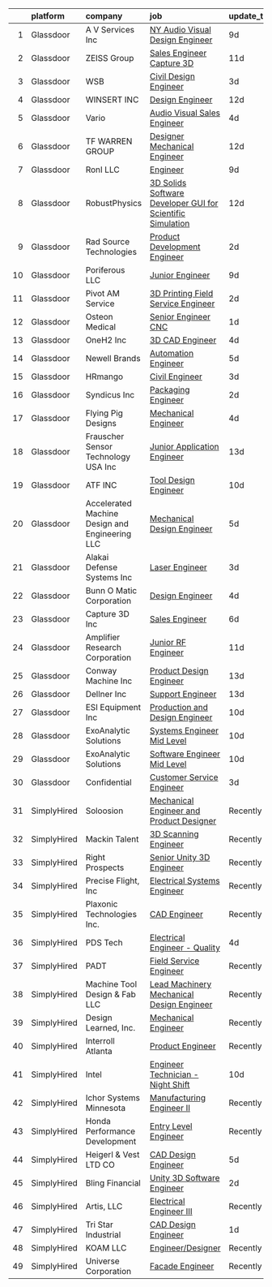 

|    | platform    | company                                        | job                                                                                                                                                                                                                                                                                                                                                                                                                                                                                                                                                                                                                                                                                                                                                                                                                                                                                                                                                     | update_time   | location             |
|---:|:------------|:-----------------------------------------------|:--------------------------------------------------------------------------------------------------------------------------------------------------------------------------------------------------------------------------------------------------------------------------------------------------------------------------------------------------------------------------------------------------------------------------------------------------------------------------------------------------------------------------------------------------------------------------------------------------------------------------------------------------------------------------------------------------------------------------------------------------------------------------------------------------------------------------------------------------------------------------------------------------------------------------------------------------------|:--------------|:---------------------|
|  1 | Glassdoor   | A V Services Inc                               | [ NY  Audio Visual Design Engineer](https://www.glassdoor.com/partner/jobListing.htm?pos=115&ao=1110586&s=58&guid=00000181a3fd1fba8c75bf3401cdeb94&src=GD_JOB_AD&t=SR&vt=w&ea=1&cs=1_94d6c094&cb=1656313684330&jobListingId=1007947559108&cpc=E14DE64FB992E50F&jrtk=3-0-1g6hvq804klsq801-1g6hvq80hirma800-66a8b7b770e9257f--6NYlbfkN0D_KRozbKJx95I3LRYgbj09bqBDFeyQG4s8tCOB31p2DLOHeGD_9cx5Wr4SHah_ZRQfeSyEbOQAUirE1_kiyaD8q5BjoHKY8YByjhRfdx7l_pMGwymlFBbA020yV0DrMBWXCrVpgnXmB1-pu1tabBOSnvrFkrpOOdAZ-lvXy7Olslc220kGdDcErfu2DMayq5roXSZTmKBrIACHQaAadLAX9lNKF0HYwk-HeRFOmNNERKn7v5czKozxiiEMsEDs1mwa5vandhs80xUB9O91QByrp1rlqqbzed8MBOzWs81VBLyR5R4TL48fPDTsk1Vkxsqn-egISsX1PRFWFC4rWdvTylxnsD3ExXMaQdFfUO1JvpXPMpyQoBLRTCbqHtHGLgyBI9ZUM_yCeipWnODQB0GX-Xbi_crQGthYpwOtdFqrLJeeQhIBfgAGf5HUQ2doXevrEF_oKPv1x1cOKbtT_Z8Dx67Sq48uvnAmGGgUnoTAQo3dV8-ATsF-luEOmRUYRMGV94DdrBI7rJfI2l2hgdci)                                                            | 9d            | New York, NY         |
|  2 | Glassdoor   | ZEISS Group                                    | [Sales Engineer  Capture 3D](https://www.glassdoor.com/partner/jobListing.htm?pos=101&ao=1110586&s=58&guid=00000181a3fd1fba8c75bf3401cdeb94&src=GD_JOB_AD&t=SR&vt=w&ea=1&cs=1_2e5977f2&cb=1656313684328&jobListingId=1007942809821&cpc=01E7317C300A06DE&jrtk=3-0-1g6hvq804klsq801-1g6hvq80hirma800-6b6409b267c1058e--6NYlbfkN0ABwDUVlT3Pw5qAnq35jQOIcsB_LA26JxM8HdsefTKsTXzTXMsN-fkZMqHMIPq89aRWDgyoBw_ktGndm2wLTYrTnC7ho4DDFbXnD-pVwuzGj13HAOVHcE_iRUZbf9PinJkxd_SbVox__G8brul2RLNJYrbDJP84tq4mCoVIbyvWQ9OfdzhKjijHcLMqH-cP0uEuJkdlgQLXVfsUyk_-LF0rABZXJzYpX4DdTaJd9URq2aKCapYFOrJFDwJ8yLg_dE8LUbowXdCGRmsGd4P_rn6VAmnLrUn4Lpt9OK0_2tvKRu_Wxj95n4hctCjw6Gc0vaiDJ5XSg6VLkWN2afMtKbSFRKud22jHuuDxawheCRoU7y_X8miJTAtI2Ih21WRZH4LsSjPUjt3td597MkBXWcQUmIN9kHJ1CvhMVmd3Y0R-wgfxaOwTrs_xmhFfwohXkRmbcg8-WPE6-S6GaDM6lOyAGpWEC7TV3ONWNp7PLHbnyVQkjisHeLAalTJ4YutNljOy9d0tEtOvQkX3FSAV0gJk4lgeuPG6_cdBpIDqRDWx4A%3D%3D)                                       | 11d           | Portland, OR         |
|  3 | Glassdoor   | WSB                                            | [Civil Design Engineer](https://www.glassdoor.com/partner/jobListing.htm?pos=111&ao=1110586&s=58&guid=00000181a3fd1fba8c75bf3401cdeb94&src=GD_JOB_AD&t=SR&vt=w&ea=1&cs=1_17c26735&cb=1656313684329&jobListingId=1007959605348&cpc=5F64980BAA308AA8&jrtk=3-0-1g6hvq804klsq801-1g6hvq80hirma800-fe953befeca6fe61--6NYlbfkN0Bridv05Si6RAbyzC6O0TI_3Kv1C2ddB_aXW78TbnIWvAsv65Zl2NiSRUDbm0gRKhC1fOyOwwWlEH-EzS8uc-U3Stm2i2Kv_o2tiijr0xEGgltOulpZm7n8tel0ED7F9TcoZY8M2sPOPCsb2SxG_Ud_dt99_pfQro7o21ftu2548OUr3JqkQp05C-lst5ilbTAb4zomssdFwsiXc0Z_25Ooc3O_mX2kaEeU-uXFSvOK9OTBQfQpy-VF_A6StTeONhjezA09dcWnEs7Xd4oLfmiyWIfsGHEXffg7vjYkGdkUFq531JLCyMftnqlIwXQAbHUH4j4x7vPKiKKOpGGb-7lxc076vZGS_2HxnZhdpoPadXpWkojGrQQd-2WxstpFwaH-DI_CWXC4LFhA4RhaDiLqzeW8hs5g2oWAURrKu80SIJ_5v8Z4aiyIRLMSnkHzhJYjrvG8-fqXnNWyJQe7eyzM35sR3qVtmnVAYQ-2-4nx6G5e2gczHvHEQ7e3Co0bRv7R2OWCGRq4v9jgZm43mivO)                                                                        | 3d            | Minneapolis, MN      |
|  4 | Glassdoor   | WINSERT INC                                    | [Design Engineer](https://www.glassdoor.com/partner/jobListing.htm?pos=107&ao=1110586&s=58&guid=00000181a3fd1fba8c75bf3401cdeb94&src=GD_JOB_AD&t=SR&vt=w&ea=1&cs=1_1842cf85&cb=1656313684329&jobListingId=1007939069735&cpc=008615850408AD4E&jrtk=3-0-1g6hvq804klsq801-1g6hvq80hirma800-e5467fc9970e3f95--6NYlbfkN0AlCIZr5-efc9Yz7h2tYCRZRUE3fkb7r_JY5mAWHUEd8fxLwVsv1SrusAFR16ZWa78tcnfY9AgcykGEbRDwinbBj2-DvMybLfjgD-Yf7GtmVlPr_L1lh6vWDYm7dEtCkuaM2QogOLt0sBFn7vzDcyTPBvGPcFBTXMWzfkhhpveFF44y7p5ILiFNdLvPvwAhGEA_JBbdwEvrChcCa0a7vJWTBkTgFwH_6w82oPPRq_cSlDVw4gg9Wc3V2_kzI0PmHh_DPthXoPkUWBEJ0a2xUoi9-n7goMeGSgItvIVKB03xHQbPHULSet3FN0bBmgdy7vwwYPl0E_cG82Zl0eRwNUZOFsTW2zA_NEPx-kFC82I8gOx5hA5VOb-Ct6VKwL2l9uIrirPclKEMHO2wRBST7-9rtmaQAGIP4dX2h4cqQfgI6ncdhJaJ2P5IIQO-_uH5dhKhuwa8-9jNDE35kyeNHe6ChFvuxbVrJQmpV2Om2YiLGVhvQvXYnMLKc9kzU9L_TOE%3D)                                                                                                | 12d           | Marinette, WI        |
|  5 | Glassdoor   | Vario                                          | [Audio Visual Sales Engineer](https://www.glassdoor.com/partner/jobListing.htm?pos=123&ao=1110586&s=58&guid=00000181a3fd1fba8c75bf3401cdeb94&src=GD_JOB_AD&t=SR&vt=w&ea=1&cs=1_234672a6&cb=1656313684331&jobListingId=1007957200554&cpc=96F8E6828E6A41D1&jrtk=3-0-1g6hvq804klsq801-1g6hvq80hirma800-1cd875a76430fbde--6NYlbfkN0A4hgeKHdLyHgzaskNEvl2xXMVaueUT71iJOYpLYISQUMokOAxkb6e4txPs6f_S0ebvVT7mjiRIXvY5BrDZHvuKSsr0IpYfoC1TsAC_ZQuScOAhnEr9Rz-GRhmj27X-NIXUH769hQWDtwZmq8aVdcyqDKSjiBY_YyXgHRRdAo-w6Uv0R33OrIb4W-BpGXjT4ktt0qF3_40F3Mf5xavAnKPiAs9CT0AwL_lX4-BDFybysGDDnm58TmKkxo_sT-Q5-WkacmXw26KAlVZhl1kurfNBSvddGXoWi7QGqHBiJzraviAo5EQSXO21MZS_x_oGlTqx21eYgwgxYFVBEzYTcTYMPzRsrjmuRaFpUV18FsUTW_h7ZorlpG5U6N3jrPwq5EOFsMVP5L2GLB_pv1q9jiraEGLp8jTOuD4UGiTI86GMggBCwP3HvUKCRh2Ze2mBgIJ1gXikKhOhj_wLQ9CW70x3o8fq8KauhLk747GoMgxInbHTP6r9U5U1opZ6lWFLFJgOJ9GLmXeCDg%3D%3D)                                                                      | 4d            | Remote               |
|  6 | Glassdoor   | TF WARREN GROUP                                | [Designer   Mechanical Engineer](https://www.glassdoor.com/partner/jobListing.htm?pos=121&ao=1110586&s=58&guid=00000181a3fd1fba8c75bf3401cdeb94&src=GD_JOB_AD&t=SR&vt=w&ea=1&cs=1_5ff31f35&cb=1656313684331&jobListingId=1007939534963&cpc=AF779B04936ABCB6&jrtk=3-0-1g6hvq804klsq801-1g6hvq80hirma800-2b314646ffd480fc--6NYlbfkN0DeyJ4CP5CzwT7broxeUwKBt3co1QwKwWitRQqJu2WRZ1ZiWaEtQwSD_U8G0gsfhru0Sd02gNz0pPnIxBEHNvRKEXfxDnwAUroC5IPgSu2meI4wgDXNflEy781SBM-mbzDbG3RcpKZcXMhW_vWWAaCNoiqeUsXZvYY-dxaRPyIZarPvVwjU9h7Zovs_MoYVvdSSzNGdLmeQ_ZQAuCsq35aaKLUB8uaRHgGczPN6v0mo5SCN8_0Q-_ynRT8x7OdYpb-4rPB7WsulW_qfP90fhODGKXcGbBCDWMh5si06QbqpitCIQrFp5dVT0SOK7U7srgQhuAyFPjfjiFxOMgQy-iSdNSYi6BbH_Q169TvjA_iWi2r4oPeR3MnDLMdSMMFl1ojo1prlNlYmeJS2-QbCptr5OXRucRO4xPhMZHiFvYgKI5smzYSlXROLK0I0nEbwWa0FmSwkNw1WeY1zUIdQ1O2tCyJuG_uHBsOTsMknFDcY6DnhZaRqf871rcCzAeGLJxiFOvPnjh206TiE5QiNBz3U)                                                               | 12d           | Goodman, MO          |
|  7 | Glassdoor   | RonI LLC                                       | [Engineer](https://www.glassdoor.com/partner/jobListing.htm?pos=109&ao=1110586&s=58&guid=00000181a3fd1fba8c75bf3401cdeb94&src=GD_JOB_AD&t=SR&vt=w&ea=1&cs=1_14ac49e5&cb=1656313684329&jobListingId=1007947196002&cpc=5ABBB6918D21E49C&jrtk=3-0-1g6hvq804klsq801-1g6hvq80hirma800-c97b25dff19ce901--6NYlbfkN0Dx3r3E47sSe5bB3PIy1uzBZvlB7xy2NhfhZMlxQTsxrM9CNnVPR6P6rFQ3G-4Dl1Pa6HCKB3Sm5wklcPO73QIPemJG3XGCYaf-MCWQb-aL2t7n3Sz-N89DY6vuwqzCA3M1CLdvPwJub4aOIxz40EY6LwSLLKPTB7KzpCsmuLBN_ZBM10Cf8SWi2zhwwwFG8_Yp5KaeU5HAfuoP95ogQuPkmRfKZHM42xVbh2AnsO1Fx8JJ7wel1qvAkZIE6G0QL5x27-4gjfWfVK40DsQzP_7tCyQVXXZ8ECSvIjHx1KzteVs23qqhgoJfseQWC6W5hESyVyHZqIb573twGrt67nXFpXbKuply2zO8osSMxKj64Y-fW7j_DMjb0DqMF5-S-PPQFSZ-yN-n3BsxZZrYqPkiHVz4ebfTd-lKrOX23H67p7jOluVe0RCAZFiFDQ9SOnhtmBuJkYb-aWpX26U_M7aFHZh8IzYs93orK80RTIRCekeEDZcAMV1M)                                                                                                                     | 9d            | Charlotte, NC        |
|  8 | Glassdoor   | RobustPhysics                                  | [3D Solids Software Developer   GUI for Scientific Simulation](https://www.glassdoor.com/partner/jobListing.htm?pos=106&ao=1110586&s=58&guid=00000181a3fd1fba8c75bf3401cdeb94&src=GD_JOB_AD&t=SR&vt=w&ea=1&cs=1_d306c958&cb=1656313684329&jobListingId=1007939645720&cpc=3D8D5DC00A90666C&jrtk=3-0-1g6hvq804klsq801-1g6hvq80hirma800-4530b0d87336c294--6NYlbfkN0BevOZb7bgHVtZg6wneUdcunOcHKZMYh8OpNEpW_MBDmqvix-hf2npWZcwmSak8KDLAG5uOZfu3iPMwQCo5M9VWPWWBE5JsvYHARI2R-N_M6Dbc3ty3EvP3e3dRDVfsPSYK6-KxkPQbizzmtea1c8o5pZrjU-1CbQknsQJUyxUhwn_91sSBrqOv_Ac2CvY8ebN1UMFgRhKAtDglUCCJUtHFJh9nW0CV44PSOV8L1iUfdwv7CjsUtb2YkJohUwhLNoluBkwA4rx7_Ysy5ioVkCL_rIQkg2DaOz_hpX2SRvtXrYxNkYQkef5vRzgfRjWvEpVAHJLZmpqITpfDuFWn9q5uwGUZjeChH3byZnvSuCnZmvJd--Iza83JDUgCQ9oWWs_n24-6WCn03HnxbcFk5kX85KlAFYAnkfHcjl6hRlGpHceQtY-uzTDtKLUwzrdqYOPXXGFQU0lh16xx5EJt9JQTfmxi31SED9zNcL7rmXQSb5JlHsCWV1eeKfqLRsgEeWj4QKu5_mx7k53U19X6DLry2oqBCt2kXhviUi4FXBL-zBA1jz928mzH) | 12d           | San Diego, CA        |
|  9 | Glassdoor   | Rad Source Technologies                        | [Product Development Engineer](https://www.glassdoor.com/partner/jobListing.htm?pos=129&ao=1110586&s=58&guid=00000181a3fd1fba8c75bf3401cdeb94&src=GD_JOB_AD&t=SR&vt=w&ea=1&cs=1_0c352175&cb=1656313684332&jobListingId=1007961916332&cpc=BA2480082EBCBD2C&jrtk=3-0-1g6hvq804klsq801-1g6hvq80hirma800-356853e1c005ce2a--6NYlbfkN0CrS4Lh8ogtNOjjDt7uPyu3HK892v2E2niNlV70aik5Tcu7ANY9yrmwlIvU2QQ5X6ZMwoptYQEU9L3gVDvDW4hch5sEhMdA-lLTMLkDncbfCeHN3MDao_HATMWO9hBewF6lKHLXmVdkjykaRWX1s0YcvoPt6d_k0AudhKpE0fTZ7ICSJTtUR65w6cLbLwWcwFnJhws3t23jvg5_z383eONQ9U51T7vXKmFoQMj3VYIDYYBfCBOSYpSBzPCY8bYRK97uNYHon2pUcKLpZaTjM9K_sVsgPvb-IfJioBZJYrWzZ1AKeRrsYwOYzRR7K7DIY84n7kD3RtZb2AgZo0AvfaIZYPX2G0ZbNVD7qYAelQghRT5USF1lD76PAELTn1UR9DFpGmYiS0es5f8f77QWuwia_yeGev-f-yC5OTZSbFbEIznceT7gd3vTmipi-TTjgw41CKBJMap_rGsAnCE8Ud_qutjbGBumKx8AaxrG6-FoMsgBsLkMhQ2jnDnXZTwwDKoRa2TlDahy6GrNO8yS3ZW9)                                                                 | 2d            | Buford, GA           |
| 10 | Glassdoor   | Poriferous LLC                                 | [Junior Engineer](https://www.glassdoor.com/partner/jobListing.htm?pos=128&ao=1110586&s=58&guid=00000181a3fd1fba8c75bf3401cdeb94&src=GD_JOB_AD&t=SR&vt=w&ea=1&cs=1_0f7e7d38&cb=1656313684332&jobListingId=1007947043561&cpc=297CB4EAB7D64A33&jrtk=3-0-1g6hvq804klsq801-1g6hvq80hirma800-2187308375f003ab--6NYlbfkN0A8Lgo_5Ef6wmOytYcuDDh4tvKqKZOUPVqrS-Pu7QszIt2duKDFD1hGbRWd6kmPGktAHlDfrzlLCDGovzwpuOfMjuow4laEa-m3OE-scaU2AdWUYTPqGM1GRZKpuxLtZTQekYYs6Pif5_xHj6RAYYAtd9MRs1JlPsO1AhVPhMMjQ5cB5oR1AMdc9ZlNyKOQPn4RsIb4dRW4aN1U_cKKRBStiDGfS8MR5CRJa1NfdTIClCTDrfOHBb1Qq7jNBnrrgiA44MuZ0z3rsj6qMwh0iwt5-kDiykz8P0hQ63bx2wfz2Os63NvFLcMD75BommA5CZxDdpeaDBJiR_E5j-fup1hJDZIOaEtE3oU8TspUmSfB226COpSgwYlARwSG27gEDzXIXkrFx6IXHKsq6AHFs8dTzzY7wy0QRlkP01MpZrW8LQB_TNoNrS0mdWLQ4nqIfxTI934Bv2LMKyUCZgX5yIidvCT4XTD57JNYVaYKLOXk-NLO3WV5eLOa3kmbMKwWcTI%3D)                                                                                                | 9d            | Carrollton, GA       |
| 11 | Glassdoor   | Pivot AM Service                               | [3D Printing Field Service Engineer](https://www.glassdoor.com/partner/jobListing.htm?pos=118&ao=1110586&s=58&guid=00000181a3fd1fba8c75bf3401cdeb94&src=GD_JOB_AD&t=SR&vt=w&ea=1&cs=1_cc5eb83c&cb=1656313684330&jobListingId=1007961993041&cpc=5B5ECFBC4228ADCA&jrtk=3-0-1g6hvq804klsq801-1g6hvq80hirma800-eced1190337b2dc1--6NYlbfkN0CbX9TDMZUUYUADwaBp8_hVx-p1QOZgnaSDYdV2Hdg3hfIq0c3kl3MSXi8ads7ToPzuq025CtUrL8iZEfnhr227vbHQzHtb4s1paogpu0HYbXuGUvKR8bLQywzyQfBQWKFG7Ir7onAekW54GAYJlxn4NK3bB46qWSpuqwsEsgGMikci2Ityc99cMmsIddRyl0paY0bCSB9A94setE4WUUQuVz7W473rScgO503ePqjlezVNM3mhAWlalrcj_oJTyPAgM3q4hsCy-7PkOw-R_HlHxgWxum4XnJku32IaZcxx1ucVorSgBwKaTq_tNYEPgltf9btHrsBpyYPvKSP16gtZ2UM5xYn9teNkMHVxYvOogWPAT349mG1pfHd2wq1Pfl9ETlrbOgdzhkl2G6U29nsVPwJbKgrqHlFmzW7licPMHZ1qfDHUhqYUncWT0yOgrH7yX_WOAdMqLAO_aib7RHK6VwwqP2cTmzjdji2j-KcNtunZhrxjTICCA_iuZsoBfGlL9jY3CCGvBw%3D%3D)                                                               | 2d            | Cleveland, OH        |
| 12 | Glassdoor   | Osteon Medical                                 | [Senior Engineer   CNC](https://www.glassdoor.com/partner/jobListing.htm?pos=124&ao=1110586&s=58&guid=00000181a3fd1fba8c75bf3401cdeb94&src=GD_JOB_AD&t=SR&vt=w&ea=1&cs=1_124cd7b8&cb=1656313684331&jobListingId=1007963499968&cpc=F0038DB93C4854FD&jrtk=3-0-1g6hvq804klsq801-1g6hvq80hirma800-ca2d1e00888731b5--6NYlbfkN0C2nRX7LUWZRp6p1oCrkv5-wvw4qHFDa990XEw43leP6-sxukUP2DuP45usDDGHRTzDRw1zJv3HIX4cGCgnMQJisYzvTe1_LemaGMYi0dOU_G4mgVoZaYjdCZjz1DtnsbNiZwYvp74DbhLcZk_aAIIBBE2EDEJ7Cx4FNDRyph85Vb7qT1j0IvBKu0BDR6PV9-oeFXsiZnRiS_NE0ZCxkA-DAS1pxrGxkYG7nB3IPJhnR28BIXTrTNq5KXr_HQNiWie7nJwZyWevnuRnJZIl5uqLUJShVJ6XoZOSGYQelkWZuBoOlaWedyWHCQ_qlFKBhHMKZMMIfeELs99USpBL9s-CgUMZpQALdwRfFgwqVJPhe1P35atQvhyWYM1-R9krptJYfViTlPEhh3XWwhgZHeobq7WF6L6HPeGX3uteJVuXl2trzBgWEmNLrMYdWKNqETMF-bMtnzJf7e4loMof0apg7c_KsMM9ebfdZqXFacxypd_KUnjfA29Nqk6hx2iDuIip7haGh4jhtg%3D%3D)                                                                            | 1d            | Irvine, CA           |
| 13 | Glassdoor   | OneH2  Inc                                     | [3D CAD Engineer](https://www.glassdoor.com/partner/jobListing.htm?pos=119&ao=1110586&s=58&guid=00000181a3fd1fba8c75bf3401cdeb94&src=GD_JOB_AD&t=SR&vt=w&ea=1&cs=1_58fccb43&cb=1656313684331&jobListingId=1007957368906&cpc=CCC092465BAD6A93&jrtk=3-0-1g6hvq804klsq801-1g6hvq80hirma800-dfd618b7c180391f--6NYlbfkN0DSfZl1X0QK-zmVq67bCieVP4XLrROAZV9Y8StZtsmr1H244delD7SgV2fRNDocZo_6I2hk-7Z_Nuj7vjIDMvBg53Q7Jmv56-ComFtrVYhpcUsyC1ulvVmJSGdMM3Zc0NsbgJAC5cDkkfbV3Gt3UnH7pQ4a05ZVyMfUna8GbdCpE1eGtovy8TkbbfdHisKG9aTAMqp4lKZqjLuVPSFHc2cpb28kws_cEImm25YHpvGrG0hE24SabjBaDB24OJpyM-9XTV7acLOD1fwMbT1smo5PHRj8JXlkkuiRM0eb_yHrWzBW8xLjoXTJRV0wONermNy5x0YlpVUyCrveArcdOFdLH4bJs8uJL9NK_uRNE3_hUepQOWs5LZ-TQiTy1HA5C-9tQIe0gaMxhncQDo3WdM4SBKKac-34wdOj_G1pIh_oxYxWZLvQgFdvNTCFfkzBrdeypHqUCna2efZdHwIYWoj3yXxOL5yvBpuRl5FWgm8nrPfwsOhFm35_SoIAq2E2GZu6Su5OiZLnUxU6L8WEQeBH8_yKvKCTK9iCjlwdvC5EJUXNAdU48iml)                                              | 4d            | Hickory, NC          |
| 14 | Glassdoor   | Newell Brands                                  | [Automation Engineer](https://www.glassdoor.com/partner/jobListing.htm?pos=105&ao=1110586&s=58&guid=00000181a3fd1fba8c75bf3401cdeb94&src=GD_JOB_AD&t=SR&vt=w&ea=1&cs=1_a78fd5c9&cb=1656313684328&jobListingId=1007954060241&cpc=BEE016E6EB7247FA&jrtk=3-0-1g6hvq804klsq801-1g6hvq80hirma800-b98dfd38074d9754--6NYlbfkN0AF3jWseVdkmOS9YbB2fD3oPEcrbJJ52LJkudAx9bD6Otv-71LLbhDvycyXvX4bhdJ3I3rLcxeAH-BYJWldVvtv6bAV21SMEK1RyAnfKTUiOWg2TUXbhEp0NtfskIHQ1EDyziXXE1nu2hmJ6qk4P7yCTegb5Bc6JOSnhmqnvZcNBqbN0d2mnrGXtlxy42_u-GUVn3tbV73MmLdA10TSv8MMDQxIb7cqAGtoAZe1AQ5oDzH_vABmkXlUXJSWWqhL90f2pCXK1_NxkcO9xo6a4keTXSCwPzeRsR3xkGkTwyWYTCSznkTAGZOBSVWeqhTYcV2Zcq0lp3wu_HTUmtQ0mXI9lrIPgcEIvJ_8EOw8lRYx4DFBo8wntGRB_7Sy0mWRNXDErO7sawgh9e_GknH72y12uUXwvAOgQmtgd9PNqiAG6_6Ln0xNHUQ7NVid7WdHPNmBKxKVvqr7EE4AA-kNGRl2Q9sJg8G4m7XpIO1sVwGp4FFdyucap5Vdf8xG0xzZsy_dq_En5VR58g%3D%3D)                                                                              | 5d            | Fishers, IN          |
| 15 | Glassdoor   | HRmango                                        | [Civil Engineer](https://www.glassdoor.com/partner/jobListing.htm?pos=127&ao=1110586&s=58&guid=00000181a3fd1fba8c75bf3401cdeb94&src=GD_JOB_AD&t=SR&vt=w&ea=1&cs=1_c12378bc&cb=1656313684331&jobListingId=1007959458759&cpc=6FDD437F7834ACD3&jrtk=3-0-1g6hvq804klsq801-1g6hvq80hirma800-ab8ab5dca15d6e4c--6NYlbfkN0Cys77-zV1IzZCaNw_p6ACV6x87kzLyx9lRABYTg6DB0SQn-OjlL8fB8YyMvdc9Dk_txmqAVeGm8vcUE8PuDXLcHZVhNEY5ct2Zsvr-irEP2O3TZHYK3LArlJ4ZqoBgV6ayGOroy_AqSLzS4Z1GGyYgbhsW_BJAdv8h3XinTiUICKSHGDLnKSNfQgXwMApXku1tqWfSGgotIDd1O0P98zkptuIHbzm5J1T3sBGxjtBFUdGyL9MCjNSl3aWYdoye2YA9j7x2x8SSAWClB7FH2rNX4V1s83lHfB1ujgECjNeIAs0onwnKmyKyKjdMUzcTVWe-EJ0b6Yo9SdjByQ4xUZEOSx0NmXr72GwqR992a0zD6qKXYByL3F2ZSNEVkr_zBSzbxrl702JVV81euCUjN_hhKxAHv4ma0_Ihl0cG9GbIqtt5EuUYATQq68eAyqe7Kqg9j4cu052zvbIwsMVGuLGc948FnJ7le7BSA-osdizyuAy4VEuEIHYiW6CwgKbiGEQ%3D)                                                                                                 | 3d            | Bluffdale, UT        |
| 16 | Glassdoor   | Syndicus Inc                                   | [Packaging Engineer](https://www.glassdoor.com/partner/jobListing.htm?pos=120&ao=1110586&s=58&guid=00000181a3fd1fba8c75bf3401cdeb94&src=GD_JOB_AD&t=SR&vt=w&ea=1&cs=1_2b62175c&cb=1656313684331&jobListingId=1007962542519&cpc=D1AB73242940E063&jrtk=3-0-1g6hvq804klsq801-1g6hvq80hirma800-944ef86d10cf1ca8--6NYlbfkN0CmCZZprw3X214mchl1nNwZadA4eDCBWBcifphjwVZ3vM75v2FZhxA4lLlfS3JpWbCcmv6NPd_edDxyHHy7LVYOADp6vEtjt3vPSF_yINMoQOu5RnZIWZ47AuR7HkrDyEx4xO0uSE8bNNa5qa4edJbdASzuCfZ1RxUk9Yk4JM-BkBYAbZcSyG-zR1Y1eZdfXHUqsr7p188lLj7YSdbSS3DATg2b9bazVDuBbMcISiTo0i7LULSpT76uBNw2ceRjUoFGAAwl-u8j7TLV9EePuNDMYDCvPzKD33KzxWPJVjHSsh8Ze3KhsTwsMLExKQDjUajd7e-RETtlhDbGKJqvhSNpsMWpPNbA2AfuupGpjfW9RjDldwG3ClmQLiCpHvMaWbd7CJTUl-cNUJAATLEmrBITRQIKetaHJvJF-jp5hEyCm_Dy0iHyZV2Z5QtfpqoO8peV38IRhhEb-xQjfyFkm4sTzCGUe9otzNDG2U5tUkmT8awduqyKD2oK2Q-VIbmMy04%3D)                                                                                             | 2d            | Whippany, NJ         |
| 17 | Glassdoor   | Flying Pig Designs                             | [Mechanical Engineer](https://www.glassdoor.com/partner/jobListing.htm?pos=130&ao=1110586&s=58&guid=00000181a3fd1fba8c75bf3401cdeb94&src=GD_JOB_AD&t=SR&vt=w&ea=1&cs=1_8dc482fe&cb=1656313684332&jobListingId=1007956848253&cpc=608BEFD8E68346F1&jrtk=3-0-1g6hvq804klsq801-1g6hvq80hirma800-4531e6543ee1c80f--6NYlbfkN0AZiaPZyccuKjlre0e0RaBFeO48J0QExrO5hcuLctOVaEe4jn3sP_uC987xu6SOxrmJMsBblcLK61ut175GXsThTOmmS4ay9JFltlE2z7hQd_Q1vCo9b4Hv_J9JqF8WcaGR-czFPum3Ar7_iEA9S-zkh9zk3zYRfNemrS1hQ13S4na_AkyTQ-XPS4Q7sTDasLXjdElMnXF7--A28xWP5vHlZTMiDun5lyhGLCEPqrFXUsBAYO6EPCYBKNNGZ3NTJyan0YIszUuBi_KNPrDjKWKePd-geZlfX9nyNc7gw22gbCh79g84hWw8OGvCj7d44d8aZ-rm_ZdOIwKghoKhSRHqKiMKRexiyX7eY5EvGg9cJDuU0Z_uL_irGYQ1kxYSgTx17oVj8wTliukEkv1rcrpLuZYJVnI4qu2bnpvvhFeQx94DesCBkrxmhTAj3Xb0dwl3Gcqi9NuXPaXkrRhYzphoxgr8RjyYUAtBD7Ir9R-lE0QEVr5ryD4qrZ467zcRYwk%3D)                                                                                            | 4d            | Broomfield, CO       |
| 18 | Glassdoor   | Frauscher Sensor Technology USA  Inc           | [Junior Application Engineer](https://www.glassdoor.com/partner/jobListing.htm?pos=112&ao=1110586&s=58&guid=00000181a3fd1fba8c75bf3401cdeb94&src=GD_JOB_AD&t=SR&vt=w&ea=1&cs=1_023fc1d8&cb=1656313684329&jobListingId=1007937006004&cpc=63612C4FFD5AC2BC&jrtk=3-0-1g6hvq804klsq801-1g6hvq80hirma800-269d2c6b900b9f71--6NYlbfkN0Bzkuy17zoNwKMVjyusHhR7JNYo3SmelKzW8jp1Pa4TkyZTFe0M7-lDrdjGPVu8PQn0dVKczAeJiS5LH4Ms3GaxgKK7ENQpswtbIMp29yH_AhANvbcH38OqjLq3xOfit-bKeYV-N_I_k1vMovdKMy-sk2PYyPQFhI8gCcodBoFUkazBgyvDMdnIYtII4X94Y7nCZ5zxLxbN2TDZTP6FdpVbU__110q2sXARs6ZZsKTttTCFgNKiG6CGp1vDlEvb4He3QRIsMt7n5RhSYjEYrm7icmZueNdKbmu5TfXt1M5Wr9w7DWJesXqSb6SnM1nIxOMG0u3l3_W3fKZP1LLaV8EGtrWacPL3S161GBqy8vw4kp4LJtU2N0X_mS38y1kEtoOjwD5wAWgVbqYzWQwCERDMCBPnYv99RgpFQQuxQvIaJITMUmbb00tCxEncJUbAlc1Tr0SqTni8_xuXMLNvY-dGmNwYB-l3IeKuEvJQW60oNONKH0u9Mp3_1kCNmz6WGmG2xtpLWA9Tl9DleR1dnigE)                                                                  | 13d           | Princeton, NJ        |
| 19 | Glassdoor   | ATF  INC                                       | [Tool Design Engineer](https://www.glassdoor.com/partner/jobListing.htm?pos=113&ao=1110586&s=58&guid=00000181a3fd1fba8c75bf3401cdeb94&src=GD_JOB_AD&t=SR&vt=w&ea=1&cs=1_b08c3515&cb=1656313684330&jobListingId=1007945369712&cpc=03303F82920170A2&jrtk=3-0-1g6hvq804klsq801-1g6hvq80hirma800-f23868228ca1d113--6NYlbfkN0DRwyJl1fgYKNme6IzQSIyhM_XSzJMUPqdbj39N4iR9byOXCQaGu1jaEmukVdiI7nlj0IEgnayijPdv7eN759RvEZWJ6etyhcWjCKbnpv59TgjJ3p8nJo1Qn3eLei3uqXIj1wVGKuw1Zmr7hPA0o4Wnt4-Th_JdhEHcWXbGj7LJTEWpsC6WTm9cb9hQdt1x082V9V1Xtr9h2wOofj9ecvXEEg_gEU0HMH4IR5KUk9vezffgY04iAr1NXJf3fbEyDfXNoojPUO1WloRbVKG0tBwVjCaPuQEt5nLqCEVu05F86vpcIiEZ27fSCtXUv0AeodrYD4GnbK12nbC4tAYZLjuhnfI6kLWoBmjrBhv7_IdtgyDkF0mC8AGEGWaBtBQPk39ahq7hlKoSLXeDrALNn9ZGoNwq_cVzcSxex0LEfmTGrHY0YiZPttntvTk1zQnlgkuEQ30C8NI7lSyRJ7sel086bwcI4uW-8YT-WZJOOv0JTcwhA2ehUGYIdGIkbVGaZbnbvUmVwivrbA%3D%3D)                                                                             | 10d           | Lincolnwood, IL      |
| 20 | Glassdoor   | Accelerated Machine Design and Engineering LLC | [Mechanical Design Engineer](https://www.glassdoor.com/partner/jobListing.htm?pos=125&ao=1110586&s=58&guid=00000181a3fd1fba8c75bf3401cdeb94&src=GD_JOB_AD&t=SR&vt=w&ea=1&cs=1_371620db&cb=1656313684331&jobListingId=1007954084648&cpc=95727D28359A3DAF&jrtk=3-0-1g6hvq804klsq801-1g6hvq80hirma800-1a1f20fe87999224--6NYlbfkN0Bi-g4OEguhQEx4pjzkmulzkFDPdVMQm6g82nLRMcVRUAXQonzRVMra2TWOcaCCXYav0OKEyyOGTPEBv1DtCvfEKpR5M2_MzRYBQLd_ieQoSMZ7GIQMYNLCRlGsOBy6uORN4RG1cUHF2KUk6P8Aj3cj-YSvk-X_nZBEavHW1Jo4_nY-cQZ0LDKQWdyQhsYkfC4Tqh4n7rGiJrEUb251r9ILy2uv2KkFtSK6G3k0TTpXRGpvLMCLQ7_tw58HUuQHQLJV7USjQOetje9wMyvenZr4J59-XqTjWMAhlXdYNUNeSLu0CP3kdVVAAXZ1xdbBz9s_7I613mQtVnIMZVK02YPx7PN3y30jvNsay_ANlTTIkQPrKiQ9JEtZOwnwemrqGZpTosEQCYMTJlVx_micxfizAwSVwwgumnY61phKR7SZSw94dlZTs8hhaf5ic6Qpk7YEMqqWd8dN4_4SoW9MROpQWV8ih9nLea9gsT_RWIm3B1E8mAnxRgb48rIaoJOihhlmsLr8oOj7NA%3D%3D)                                                                       | 5d            | Rockford, IL         |
| 21 | Glassdoor   | Alakai Defense Systems  Inc                    | [Laser Engineer](https://www.glassdoor.com/partner/jobListing.htm?pos=110&ao=1110586&s=58&guid=00000181a3fd1fba8c75bf3401cdeb94&src=GD_JOB_AD&t=SR&vt=w&ea=1&cs=1_555ea179&cb=1656313684329&jobListingId=1007959231239&cpc=1E4E71E35770785A&jrtk=3-0-1g6hvq804klsq801-1g6hvq80hirma800-4160f0d2d3d666f6--6NYlbfkN0AyczfRHNp9IFd7X7ulHgFgln183-nF79Iq4F3-xXDHRLZT2s7ch-lIbTfSGge-2o_mJ89AfUs-Kwzt6C7J27lzS7ohU4JRQBxCuFf97I_PK60sRjVOVIaoccUh4Et21JQJLts_UtZDjrRJJHFQiBehjRzRPW6WKbH0h3wEt3ahjruCNGm0VwNqxCZ4l_wXIZYjFyMLuakDyrQOQmwSoBvUgkSiaxHVLh0WFmykxJ5ghPMh7oa94D3N1DpB1SsMsdHnPIiqmmXUxyDQMJGyxYE7oVFr5kBLDvbpmtEkMQcoW8y9SzlESSCVOZ4-EsT7MmMooZG-polbqoofmscHiJp72hZVXmF-nNFCUTnt6CXQWCrTjWwnLxa0f4tU2ljCWcLVyM4aYNNRIg0qyvstk-hHT6Zl803lTwlnFNquAxZFGFZkeuXzUoJ9G5gzbzGIo9oq67mx96At8zhvRAyxTqkQemxfHkho71CymY3HCn9f7ARXPD7nttP65RE7pceahI5oQqKU5u3zcw%3D%3D)                                                                                   | 3d            | Largo, FL            |
| 22 | Glassdoor   | Bunn O Matic Corporation                       | [Design Engineer](https://www.glassdoor.com/partner/jobListing.htm?pos=122&ao=1110586&s=58&guid=00000181a3fd1fba8c75bf3401cdeb94&src=GD_JOB_AD&t=SR&vt=w&ea=1&cs=1_92d9bcbc&cb=1656313684331&jobListingId=1007957517179&cpc=9FCFC59387E3FBF4&jrtk=3-0-1g6hvq804klsq801-1g6hvq80hirma800-00a16d6a69b5af3d--6NYlbfkN0AZIrQAsIstRQP9_0jEHOpfxxwsxOPcA9bP9dG4gHSODluZkgETbU8J7eLTPFZFgAN5CN2CMDyPK_yrODIzxdCo6f81E2LSaVYUHMKvVrAhV6CVzUtV2Ssc3S8THfeY8afXih16oKIK8HDt-IJuiyMoJht8nJK9oIx__Vbf0oHnF7IYDk_RLliLuchUmdQlPHt_B1ickdhTFJ6jv0P60tG-jO79M0G850Wf3Bd20myBjBQ2b2IhNrhuJludz8bLOwY0fHhhzgZMI2EClYJcI6RaokKDFhxt5y4h9xBNJYL87IWQuuWi7We8tm_-LkeTTbxQRkyONq_bhubEyBB6m5RS-5oY91IP5jbxyIiUWnKmZiSyR2p5DSU2EVnHLbYAeAXpUslhgmnpDn6j3oETnA_1vyT3pneVdGtaoYWKEGUihlqFVnLFTaTQ7Zc2A4QYTaDauyj1EWSJ7fzI4W0-4J8NrcpdsO0IvUSv5_TsOdpWoxvLSclAOp0SK1j8mv1D05g%3D)                                                                                                | 4d            | Springfield, IL      |
| 23 | Glassdoor   | Capture 3D  Inc                                | [Sales Engineer](https://www.glassdoor.com/partner/jobListing.htm?pos=117&ao=1110586&s=58&guid=00000181a3fd1fba8c75bf3401cdeb94&src=GD_JOB_AD&t=SR&vt=w&ea=1&cs=1_321e00f0&cb=1656313684330&jobListingId=1007952269317&cpc=DC9AC89B084A0A76&jrtk=3-0-1g6hvq804klsq801-1g6hvq80hirma800-13a24bec5ccdf6db--6NYlbfkN0AdZg_pC0uQzWI8UvLeijeCpOMd2qlCSTJYjF_yhJ6pxvUlkw3XW6WvnhsrH-j-Fvy5YqmEILTnFR9YhaWiqNDtbBYlrcy69vrtknH5MpvfndXrD9SH6ZWWC9h0DKn0H6XopXoaTGy58wSXAbhOTymiEzQzJTB0yvyaIvl3DPAu7RfGUsHC0kQ9PJ9XP9vLU1JUnG002BfohyaopYCzbgiZYZAcUh3PJOQv3M98JEOGg-rIHu_9WOZbgi0sd2jqsCB_SmHTFmBkrIBFFkD6j9f0GfzxQUGxFFeUHzDJCMvo_GgbUdUpVS_cyRCAIRgbN7l9WywXWPnA_kQCA9lUoXJZqWxSKMM15txpJ8qi5pPrTA1S9PFKLsliUYh2UWbrE7Da138cgHRibCiSer-HvtRDmsuCpUBdAZvGHEjsvKn7n-rqvas3z6i-2oM4oBqv9Mj0rBaNkFwnNaWVZGcIrw2E490_CM_abUbLOmx6Pkbe72pSDK0INBUX)                                                                                                               | 6d            | Dallas, TX           |
| 24 | Glassdoor   | Amplifier Research Corporation                 | [Junior RF Engineer](https://www.glassdoor.com/partner/jobListing.htm?pos=126&ao=1110586&s=58&guid=00000181a3fd1fba8c75bf3401cdeb94&src=GD_JOB_AD&t=SR&vt=w&ea=1&cs=1_90ee7f96&cb=1656313684331&jobListingId=1007942305805&cpc=7C0AF3FAC6523A09&jrtk=3-0-1g6hvq804klsq801-1g6hvq80hirma800-71b3e3fb060b656d--6NYlbfkN0BhwSWBzNnK6FAQfCqOlvcAZCXqQpIiQyC0tToH9knyLUYGMku0RY8GOWKNwL2mPmpUOSgmZbSMNNYqEKFtZwDqkYUXOuBwk6_laeVzCYcSXMgjD-PjFYhl3oTSHcxez1bWIJ0nJKRf5HYOuTc_nFFv36DysHMHGBepZ2qt4UYydrkLYrAPPzolvrCzUJvqUPUaH3PinyvntGlihxB6BJK23_oKbRlFzwHMr-BAWhIUSX9DVPc-YuiEva9zuv_ldgGEIHWB7Fqc6qklLnYTdY5pBdGwatzkEGr3e_LseDBkPdp8NMAqPzXNg9K3MFH1U-0DJkb2J-_f8NIJxBbkH-IMf-IGeqDPfc60JZm-QMR3RZYr4W4wJVvB87bX0AXESqq8aUwlj4zwM0qHl_gU9SAr6zKXfk5u5aC9LhCVU1ORFTaLbKcq-NgX4j0Pqg7FL7PwKsQYqgyH8nT69zl_OFQ6r7gILy2wifqa2TPrVyT5_o-58JnGY3wLEfDsdU0CfQIvzn7oZOwN7uu66jcoKeZo)                                                                           | 11d           | Souderton, PA        |
| 25 | Glassdoor   | Conway Machine  Inc                            | [Product Design Engineer](https://www.glassdoor.com/partner/jobListing.htm?pos=104&ao=1110586&s=58&guid=00000181a3fd1fba8c75bf3401cdeb94&src=GD_JOB_AD&t=SR&vt=w&ea=1&cs=1_f4e6a866&cb=1656313684328&jobListingId=1007936292115&cpc=CAAFD12A1CDBA879&jrtk=3-0-1g6hvq804klsq801-1g6hvq80hirma800-30b64d1b5f33561f--6NYlbfkN0D4nuovUOU2dPryPr7-xanE7ZFWASvaSyNm3BqXIbrO0nsben7owtWgaEE1XW2UHstKeXtQFi___gqz8xTJNxn9IaVE5vJk6wESzTdNQ43JHNwXO9MDhlbo6aLQD2eAu0xhGfM9eYBrsYMwNfhKAaA91pBl-6Dto1X8G9PkQ9H7moXvx7ULgGixqjBn8Gj1oNLcfj7N-xRzl82jTpiGd0YwjjlACxv9VM67arhnHCENB4jWqivM06Jwhwnjqm-RfFgQS68-IUwCbVr6SUnFy3qm1VOgnltR0safc2O8a_VJotKP9KxgMt96qPOqZzuFYUGCBL_v9bBVmfb9DFFbaH-4VgxC-FC8Vwj16hcQE8ZGMITc0uiLLBLQ5OUXceQ7xduHVUgfnKQBkBe-MpVTGe0-vps3yLJjOlsS3YQ78ck4jlxsWM8OmXiiLl_l3acKkNRIE6l_g3n_YxCStiURuPhd_X8giocrTrrtrHWCSrBUEEIXlTe5RxVw7w_X8JLMWBql6NsNQ7As8g%3D%3D)                                                                          | 13d           | Conway, AR           |
| 26 | Glassdoor   | Dellner Inc                                    | [Support Engineer](https://www.glassdoor.com/partner/jobListing.htm?pos=102&ao=1110586&s=58&guid=00000181a3fd1fba8c75bf3401cdeb94&src=GD_JOB_AD&t=SR&vt=w&ea=1&cs=1_58dbf0a1&cb=1656313684328&jobListingId=1007937500052&cpc=2721CBE9C88BCF36&jrtk=3-0-1g6hvq804klsq801-1g6hvq80hirma800-21d00e72f951c6d4--6NYlbfkN0AtlW_omU2Xx3W-19HQ_drmTKCWebiHnmA5lS5PDL5G8awMIg2UWsyncpVTBq58y14JgMI3pcSj7FN9saP5foHUpk0z0K73aihBiLPDT7kjUJ5og2Vr0xP6VBtoPrWl3H9r9G6zcQ48sjl77LUTKtNBKpiSlsU1JSFA3XZz70_sipWCsR6vzRa0ORWRiOCgiNNwvtO3j7vNenxV7_WrH_xDEd4NXaGxiHq3E3q0EWOww-X-9gRI3b4UThPAXgvdSdBtlaS9SV9MUVezUVlWAMC0_mOYJYJ3G1UJGllKJObyulp-eFGZpbRcdX1OzQYQo_OYZYpxep7fRN4DmMvMB4z2uB7arlCa5gsXZOFJsdg9jd9uoauGV3cBSasDCqzA4C_7kt_hbTdDTYHFsASAR3sZe9NQ1pSNsHNIbO5jtukCkz0eY0DKUf0zgyJhlXYg8c1NucdDJ74tsyE1SEZMIkVnzJ315PUpFzv_a432ik6h73TXvMQEH-85OyNPk8B_kt0%3D)                                                                                               | 13d           | Charlotte, NC        |
| 27 | Glassdoor   | ESI Equipment  Inc                             | [Production and Design Engineer](https://www.glassdoor.com/partner/jobListing.htm?pos=108&ao=1110586&s=58&guid=00000181a3fd1fba8c75bf3401cdeb94&src=GD_JOB_AD&t=SR&vt=w&ea=1&cs=1_b4d61192&cb=1656313684329&jobListingId=1007944577128&cpc=6BB15D09F0D6212B&jrtk=3-0-1g6hvq804klsq801-1g6hvq80hirma800-e5c5f01790334e6c--6NYlbfkN0CKNvdBtBh9SnuMcnkEvhJOJZTsmZHyY3ybnWicrfIHvzkFyTgGLCZJnYB35TTKhhwwM4nyNf12swuiuXc7hP0_a29W6lkCv21zmIRT6Ku9p7Lng5eC8M2rYqw_G1i1gfbEHYp-YOkOtGKADO2EjfQHzxSSK6DYTMQ3Hhpo87Wc6YEH_sd7w8-4FYvkzphm_SwwcjR-snbYRZF_c57jS44ojY_ZGsK-YACpFNCzEmbAx7k1yfrP_4r_SmqcXHayOHUa_rE42tkd_nygYUeveRCsUFXgB-xWC3ian8134S3uOyk38gPHXYPaoD_zMyYWzpFPC2QFNNp6uvGCdZNilsgKAVAa25TGuBWjXpMrX6vOHIIzbwqpMt0prlKyp0s-dfSAOs7FRTnaqnu9BKXDHuk4qoEGvl59CxToE9CN6zRjDKjx-kRC8_LrqN73lX9WRKamxFhLa6NRCb46K0TB1rwhmU5vc-eZAFRrjgVkbwZmHmb91Qqk4T2_1HRo2xh_KVWM96b48Uw8ZMtewbPDO6Jt)                                                               | 10d           | Montgomeryville, PA  |
| 28 | Glassdoor   | ExoAnalytic Solutions                          | [Systems Engineer  Mid  Level ](https://www.glassdoor.com/partner/jobListing.htm?pos=103&ao=1110586&s=58&guid=00000181a3fd1fba8c75bf3401cdeb94&src=GD_JOB_AD&t=SR&vt=w&ea=1&cs=1_11451b80&cb=1656313684328&jobListingId=1007945511777&cpc=2B443C9C9F0A18C0&jrtk=3-0-1g6hvq804klsq801-1g6hvq80hirma800-7a7e148e56503cea--6NYlbfkN0Azr2ievZW4enxiOTulu5H8gfi8xPg_tvMZL16RGT5tQdqrjLdjMJNN_p4AaxGGQRk7OH4kEqBRklAqUC26IZCP6qf5AxDZqt0WPHh1dvQ2_S3MCD4cwi_3fSKmK0rgqHCHtecz8lPvUYtUTQEh39RskPEcOff8DZ6MDyivgfKNGOONXmWRKzoihgrxWfy2UEuEb3CWHmZTG68tZmWWcdKkHgX9Js1RTBK_1aGkg1PqVEXBn_K-E-8pldcwOJzyJgsP_sBydcTjqd3SnX_QJXjiZk71YYYoFqElhR2yh8XYFj4Jg61-MJB4wbzC4cO1By3QJNWpET6In3Ww6ly-rdFdAOKT4GFEOaA4L7xSoYNoqB83vyvw4YqVAZv0kxbZziYT7mbMk_L2IeyqNJpm55hG9pC8ZGzcyKn-b-3ZzeGKfhH-IquUvzwd8ZiLZkpeKI1j6jUAY7IGy6REUl7QBrqXOU9hXfAEZA4jgzq5WOQr0UnnBJGYjuviI2xNAqWTz4VVTTOTOGxtfuUZLImIsc_0QJ-TyPq2dXk%3D)                                                  | 10d           | Colorado Springs, CO |
| 29 | Glassdoor   | ExoAnalytic Solutions                          | [Software Engineer  Mid Level ](https://www.glassdoor.com/partner/jobListing.htm?pos=114&ao=1110586&s=58&guid=00000181a3fd1fba8c75bf3401cdeb94&src=GD_JOB_AD&t=SR&vt=w&ea=1&cs=1_bd19b990&cb=1656313684330&jobListingId=1007945514745&cpc=A202EC670F9D0667&jrtk=3-0-1g6hvq804klsq801-1g6hvq80hirma800-508624cb568f845a--6NYlbfkN0Azr2ievZW4enxiOTulu5H8gfi8xPg_tvMZL16RGT5tQdqrjLdjMJNNoRplZszuOtBaNb1rDMgemXP0YAxbIRZkSFCJ1m-X8iHs8v_XgYlIhuONWImTl_34D_HmlvenGZJbPK_bUh3z0WfQi3OvEpRgr4wnjXiC2Mg2DvrM2VZNAbM8F6FFFxzXnaZw9pSUiwcdQz0mwgUCmA-YjPrxD59oVF4Yxj1bz3exGk6P2L0Bik8hAxcELeaBNlQunFNoKj3CBtsl3uEsfcBP7skvUoIY72dpHABn-J6Bh0qdIVWHzG3y-0ylDCzhJYtbHdclggKsXD_qMtJOuNhaGNk83g2EI0bPsomFNhyRKLaFpF_IEh8exYhBaezohtz5wXcblH2nDS5PiaZJ_Renubprx51ZmBvjAathnY5hPIS6ki6N3KkvR1eDvzKxcCZd-Zso5UFvzrp66ApYQh66GMMk9VCYrtJZk4LtIpwV1607XdQlsuL0GBeWSBsLmYcM5C3brFmZpE08ZLOwqhnLcv4QdTow)                                                                | 10d           | Colorado Springs, CO |
| 30 | Glassdoor   | Confidential                                   | [Customer Service Engineer](https://www.glassdoor.com/partner/jobListing.htm?pos=116&ao=1110586&s=58&guid=00000181a3fd1fba8c75bf3401cdeb94&src=GD_JOB_AD&t=SR&vt=w&ea=1&cs=1_b1424d3c&cb=1656313684330&jobListingId=1007958972591&cpc=24589B7DFBADF147&jrtk=3-0-1g6hvq804klsq801-1g6hvq80hirma800-3f7d04465320dddd--6NYlbfkN0C4WL8Q391vwf5Bs_0p3sw-HxYQMbbT1b8Vq9i6dda3-h9o8J2TRRRAjbumGXxDG2N_6B-JA9irz3hy-1ryE28RfXfP33v0XcFc4TuqoxG5TM7lrCfY6VjU6TiCPal-kSrVQEIeOkc3sMEI1VphhxrOLo14JMf7cYwknisIb2gx-7w_uNU1PH3LBzjg9tTnp7ut6Ci6og9isUWL5uQ0aMXHrqUJVsTGfoezyLrtrM5_mxoljzeDBlO-WHRCs0YjE-v1XT2W__lHP6b8gcSG_FLZRSF3XOvtIHTtLGKcG2toyEqEqktPT4ASolwnQ-qnSFKTQTPqvJE90v1TUkwDVVIzUGgGhpirviVd0V_WRhmnW8VRc7KgMtmNdi726Gh9aSCtqZvjO-nTxZ2QqRWCWM1Qj2a0Kl7YXXYmkGFfnotZdhv004PeAF_DpiWRl1NywHzjEppA3RF5FKP3og7-c6VbjzJ__lDZTv0Y0BUgJQoaJP3y0imNvz3JlCAaytB8tdtEKt5YvTPhYA%3D%3D)                                                                        | 3d            | Farmingdale, NY      |
| 31 | SimplyHired | Soloosion                                      | [Mechanical Engineer and Product Designer](https://www.simplyhired.com/job/MMYUDTiG2qqpmu5PUSfxgqLV68atur0r_5dqoRkm1AaBuTzhO7z6gQ?q=3d+engineer)                                                                                                                                                                                                                                                                                                                                                                                                                                                                                                                                                                                                                                                                                                                                                                                                        | Recently      | Remote               |
| 32 | SimplyHired | Mackin Talent                                  | [3D Scanning Engineer](https://www.simplyhired.com/job/UeSWZYnX7kDOVG816trivtvjHS75T_9AJJvNnq8Gr6sqH_DlO5m1WA?q=3d+engineer)                                                                                                                                                                                                                                                                                                                                                                                                                                                                                                                                                                                                                                                                                                                                                                                                                            | Recently      | Redmond, WA          |
| 33 | SimplyHired | Right Prospects                                | [Senior Unity 3D Engineer](https://www.simplyhired.com/job/wmivgBfZdKwEApPVfe9iTFB5eXy_5eswWBOxXDuhHC4PjU2tYom1Pw?q=3d+engineer)                                                                                                                                                                                                                                                                                                                                                                                                                                                                                                                                                                                                                                                                                                                                                                                                                        | Recently      | Remote               |
| 34 | SimplyHired | Precise Flight, Inc                            | [Electrical Systems Engineer](https://www.simplyhired.com/job/Qic9IL7ttbr9vwc-2H4Sfw9V5MAW68jlMDBbh8GWi4Aeou6p1peAfg?q=3d+engineer)                                                                                                                                                                                                                                                                                                                                                                                                                                                                                                                                                                                                                                                                                                                                                                                                                     | Recently      | Bend, OR             |
| 35 | SimplyHired | Plaxonic Technologies Inc.                     | [CAD Engineer](https://www.simplyhired.com/job/lJydaGONd-W9AxGv9Qv8Q66V7xx7GzAaFwXqFicqmioaiQeQmnSGBA?q=3d+engineer)                                                                                                                                                                                                                                                                                                                                                                                                                                                                                                                                                                                                                                                                                                                                                                                                                                    | Recently      | Remote               |
| 36 | SimplyHired | PDS Tech                                       | [Electrical Engineer - Quality](https://www.simplyhired.com/job/WYmGLWsLRbm7ngtX3RzW364_qE0z-0GUsz8J7fogPBIjq1NaaZZgcw?q=3d+engineer)                                                                                                                                                                                                                                                                                                                                                                                                                                                                                                                                                                                                                                                                                                                                                                                                                   | 4d            | Glendale, AZ         |
| 37 | SimplyHired | PADT                                           | [Field Service Engineer](https://www.simplyhired.com/job/4S7pcgKo-GpTywvsLrUt9XUaAjwqUjFFkNlVMNhN3fPi5kRvYWBv2w?q=3d+engineer)                                                                                                                                                                                                                                                                                                                                                                                                                                                                                                                                                                                                                                                                                                                                                                                                                          | Recently      | Phoenix, AZ          |
| 38 | SimplyHired | Machine Tool Design & Fab LLC                  | [Lead Machinery Mechanical Design Engineer](https://www.simplyhired.com/job/s6-6ptlK8dzUkJdu4KCGsSBqY49t_zXmkx6T4fNs610DtAu3fiqI9A?q=3d+engineer)                                                                                                                                                                                                                                                                                                                                                                                                                                                                                                                                                                                                                                                                                                                                                                                                       | Recently      | Fostoria, OH         |
| 39 | SimplyHired | Design Learned, Inc.                           | [Mechanical Engineer](https://www.simplyhired.com/job/cFisiq3U-0hNsVnBs5g9aBY0pOKXdCbxa3wR-PBJl7ewFcsV5JAE5w?q=3d+engineer)                                                                                                                                                                                                                                                                                                                                                                                                                                                                                                                                                                                                                                                                                                                                                                                                                             | Recently      | Norwich, CT          |
| 40 | SimplyHired | Interroll Atlanta                              | [Product Engineer](https://www.simplyhired.com/job/w_tTp5T2jrDZvRDzaP1BN0K6KudcaUzVh8drnZlCpGMpOLK3ZUbvCQ?q=3d+engineer)                                                                                                                                                                                                                                                                                                                                                                                                                                                                                                                                                                                                                                                                                                                                                                                                                                | Recently      | Hiram, GA            |
| 41 | SimplyHired | Intel                                          | [Engineer Technician - Night Shift](https://www.simplyhired.com/job/aRa9oRAsUsys1vXmCTk75ydwqkxWz2s4DULt7wU0JMdwJ1JqtzyuCw?q=3d+engineer)                                                                                                                                                                                                                                                                                                                                                                                                                                                                                                                                                                                                                                                                                                                                                                                                               | 10d           | Phoenix, AZ          |
| 42 | SimplyHired | Ichor Systems Minnesota                        | [Manufacturing Engineer II](https://www.simplyhired.com/job/XpLm4KpblEXrB_s-iCzKmUvZD-wWwhfk8yq83ZdypmXZUENIKyBdtw?q=3d+engineer)                                                                                                                                                                                                                                                                                                                                                                                                                                                                                                                                                                                                                                                                                                                                                                                                                       | Recently      | Sauk Rapids, MN      |
| 43 | SimplyHired | Honda Performance Development                  | [Entry Level Engineer](https://www.simplyhired.com/job/jCcOslI6St0rMP5rRiQeSBO05ddLQe4mrcnQ5XEUEfnUEILmviEkcw?q=3d+engineer)                                                                                                                                                                                                                                                                                                                                                                                                                                                                                                                                                                                                                                                                                                                                                                                                                            | Recently      | Santa Clarita, CA    |
| 44 | SimplyHired | Heigerl & Vest LTD CO                          | [CAD Design Engineer](https://www.simplyhired.com/job/2FuMkBXx0mLofoxsSiZJkWDW97Jvk4nc30iTdIBuY5zF1UM9QO_8nA?q=3d+engineer)                                                                                                                                                                                                                                                                                                                                                                                                                                                                                                                                                                                                                                                                                                                                                                                                                             | 5d            | Remote               |
| 45 | SimplyHired | Bling Financial                                | [Unity 3D Software Engineer](https://www.simplyhired.com/job/rnh22HCDCvwMWqYM169xMugbTjJ-Qok-zDcWdd6DH7XJBfYjb89KIQ?q=3d+engineer)                                                                                                                                                                                                                                                                                                                                                                                                                                                                                                                                                                                                                                                                                                                                                                                                                      | 2d            | Costa Mesa, CA       |
| 46 | SimplyHired | Artis, LLC                                     | [Electrical Engineer III](https://www.simplyhired.com/job/mGls0yLgts6qQFMKegT5SY96wmdZd1K_jdSyCVyHYgTcHkpoVm9TRA?q=3d+engineer)                                                                                                                                                                                                                                                                                                                                                                                                                                                                                                                                                                                                                                                                                                                                                                                                                         | Recently      | Herndon, VA          |
| 47 | SimplyHired | Tri Star Industrial                            | [CAD Design Engineer](https://www.simplyhired.com/job/38GmxeH1QmQcC9iTMIiFG4aojFnQrw832H4fGXBXkpEDQKYChsKK6g?q=3d+engineer)                                                                                                                                                                                                                                                                                                                                                                                                                                                                                                                                                                                                                                                                                                                                                                                                                             | 1d            | Phoenix, AZ          |
| 48 | SimplyHired | KOAM LLC                                       | [Engineer/Designer](https://www.simplyhired.com/job/S6rKmskM7f05Q2DXE2gjObdvAnnKOY4l1746GXlUAkSTEcqM8TySHg?q=3d+engineer)                                                                                                                                                                                                                                                                                                                                                                                                                                                                                                                                                                                                                                                                                                                                                                                                                               | Recently      | Opelika, AL          |
| 49 | SimplyHired | Universe Corporation                           | [Facade Engineer](https://www.simplyhired.com/job/ClzruATpfdVctiJFWEkn1hUPOWVQN4XFlKY5kus2nR4jESyxSd70LQ?q=3d+engineer)                                                                                                                                                                                                                                                                                                                                                                                                                                                                                                                                                                                                                                                                                                                                                                                                                                 | Recently      | Bridgeton, MO        |